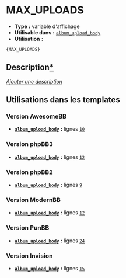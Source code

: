 # MAX_UPLOADS
* __Type__ __:__ variable d'affichage
* __Utilisable dans__ __:__ [`album_upload_body`](../tpl/album_upload_body.md#readme)
* __Utilisation__ __:__

```smarty
{MAX_UPLOADS}
```

## Description[*](https://fa-tvars.appspot.com/var/MAX_UPLOADS)
[*Ajouter une description*](https://fa-tvars.appspot.com/var/MAX_UPLOADS)

## Utilisations dans les templates

### Version AwesomeBB
* __[`album_upload_body`](../tpl/album_upload_body.md#readme)__ __:__ lignes [`10`](../src/awesomebb/album_upload_body.tpl#L10)

### Version phpBB3
* __[`album_upload_body`](../tpl/album_upload_body.md#readme)__ __:__ lignes [`12`](../src/prosilver/album_upload_body.tpl#L12)

### Version phpBB2
* __[`album_upload_body`](../tpl/album_upload_body.md#readme)__ __:__ lignes [`9`](../src/subsilver/album_upload_body.tpl#L9)

### Version ModernBB
* __[`album_upload_body`](../tpl/album_upload_body.md#readme)__ __:__ lignes [`12`](../src/modernbb/album_upload_body.tpl#L12)

### Version PunBB
* __[`album_upload_body`](../tpl/album_upload_body.md#readme)__ __:__ lignes [`24`](../src/punbb/album_upload_body.tpl#L24)

### Version Invision
* __[`album_upload_body`](../tpl/album_upload_body.md#readme)__ __:__ lignes [`15`](../src/invision/album_upload_body.tpl#L15)

